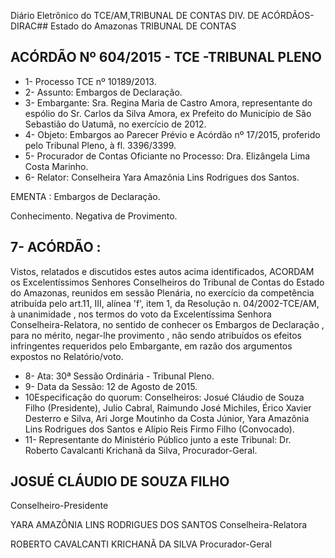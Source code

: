 Diário Eletrônico do TCE/AM,TRIBUNAL DE CONTAS DIV. DE ACÓRDÃOS-DIRAC## Estado do Amazonas TRIBUNAL DE CONTAS

## ACÓRDÃO Nº 604/2015 - TCE -TRIBUNAL PLENO

- 1- Processo TCE nº 10189/2013.
- 2- Assunto: Embargos de Declaração.
- 3-  Embargante: Sra. Regina  Maria  de  Castro  Amora,  representante  do  espólio  do  Sr. Carlos  da  Silva  Amora,  ex  Prefeito  do  Município  de  São  Sebastião  do  Uatumã,  no exercício de 2012.
- 4- Objeto: Embargos ao Parecer Prévio e  Acórdão nº  17/2015, proferido pelo Tribunal Pleno, à fl. 3396/3399.
- 5- Procurador de Contas Oficiante no Processo: Dra. Elizângela Lima Costa Marinho.
- 6- Relator: Conselheira Yara Amazônia Lins Rodrigues dos Santos.

EMENTA : Embargos de Declaração.

Conhecimento. Negativa de Provimento.

## 7- ACÓRDÃO :

Vistos, relatados e discutidos estes autos acima identificados, ACORDAM os Excelentíssimos Senhores Conselheiros do Tribunal de Contas do Estado do Amazonas, reunidos em sessão Plenária, no exercício da competência atribuída pelo art.11, III, alínea 'f',  item  1,  da  Resolução  n.  04/2002-TCE/AM, à  unanimidade , nos  termos  do  voto  da Excelentíssima Senhora Conselheira-Relatora, no sentido de conhecer os Embargos de Declaração ,  para  no  mérito, negar-lhe  provimento ,  não  sendo  atribuídos  os  efeitos infringentes  requeridos  pelo  Embargante,  em  razão  dos  argumentos    expostos  no Relatório/voto.

- 8- Ata: 30ª Sessão Ordinária - Tribunal Pleno.
- 9- Data da Sessão: 12 de Agosto de 2015.
- 10Especificação do quorum: Conselheiros: Josué Cláudio de Souza Filho (Presidente),  Julio  Cabral,  Raimundo  José  Michiles,  Érico  Xavier  Desterro  e  Silva,  Ari Jorge Moutinho da Costa Júnior, Yara Amazônia Lins Rodrigues dos Santos e Alípio Reis Firmo Filho (Convocado).
- 11- Representante do Ministério Público junto a este Tribunal: Dr. Roberto Cavalcanti Krichanã da Silva, Procurador-Geral.

## JOSUÉ CLÁUDIO DE SOUZA FILHO

Conselheiro-Presidente

YARA AMAZÔNIA LINS RODRIGUES DOS SANTOS Conselheira-Relatora

ROBERTO CAVALCANTI KRICHANÃ DA SILVA Procurador-Geral